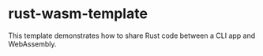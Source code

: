 # rust-wasm-template
This template demonstrates how to share Rust code between a CLI app and WebAssembly.
